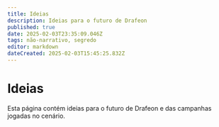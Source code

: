 ```yaml
---
title: Ideias
description: Ideias para o futuro de Drafeon
published: true
date: 2025-02-03T23:35:09.046Z
tags: não-narrativo, segredo
editor: markdown
dateCreated: 2025-02-03T15:45:25.832Z
---
```


# Ideias
Esta página contém ideias para o futuro de Drafeon e das campanhas jogadas no cenário.